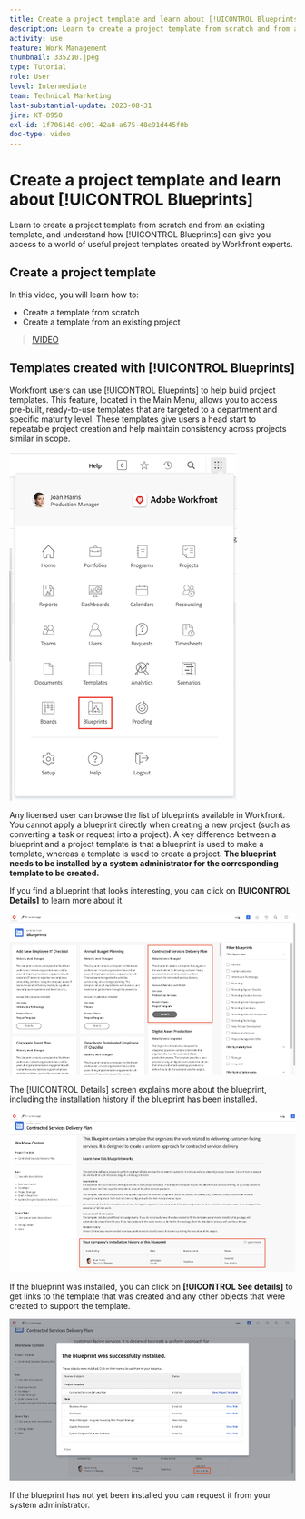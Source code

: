 ```yaml
---
title: Create a project template and learn about [!UICONTROL Blueprints]
description: Learn to create a project template from scratch and from an existing template, and understand how [!UICONTROL Blueprints] can give you access to a world of useful project templates created by Workfront experts.
activity: use
feature: Work Management
thumbnail: 335210.jpeg
type: Tutorial
role: User
level: Intermediate
team: Technical Marketing
last-substantial-update: 2023-08-31
jira: KT-8950
exl-id: 1f706148-c001-42a8-a675-48e91d445f0b
doc-type: video
---
```

# Create a project template and learn about [!UICONTROL Blueprints]

Learn to create a project template from scratch and from an existing template, and understand how [!UICONTROL Blueprints] can give you access to a world of useful project templates created by Workfront experts.

## Create a project template

In this video, you will learn how to:

* Create a template from scratch
* Create a template from an existing project

>[!VIDEO](https://video.tv.adobe.com/v/335210/?quality=12&learn=on)

## Templates created with [!UICONTROL Blueprints] 

  Workfront users can use [!UICONTROL Blueprints] to help build project templates. This feature, located in the Main Menu, allows you to access pre-built, ready-to-use templates that are targeted to a department and specific maturity level. These templates give users a head start to repeatable project creation and help maintain consistency across projects similar in scope. 

![Blueprints in Main Menu](assets/pt-blueprints-01.png)

Any licensed user can browse the list of blueprints available in Workfront. You cannot apply a blueprint directly when creating a new project (such as converting a task or request into a project). A key difference between a blueprint and a project template is that a blueprint is used to make a template, whereas a template is used to create a project. **The blueprint needs to be installed by a system administrator for the corresponding template to be created.**

If you find a blueprint that looks interesting, you can click on **[!UICONTROL Details]** to learn more about it. 

![List of blueprints](assets/pt-blueprints-02.png)

The [!UICONTROL Details] screen explains more about the blueprint, including the installation history if the blueprint has been installed.

![Details about the use of a blueprint](assets/pt-blueprints-03.png)

If the blueprint was installed, you can click on **[!UICONTROL See details]** to get links to the template that was created and any other objects that were created to support the template.

![Details about the installation of a blueprint](assets/pt-blueprints-04.png)

If the blueprint has not yet been installed you can request it from your system administrator.
